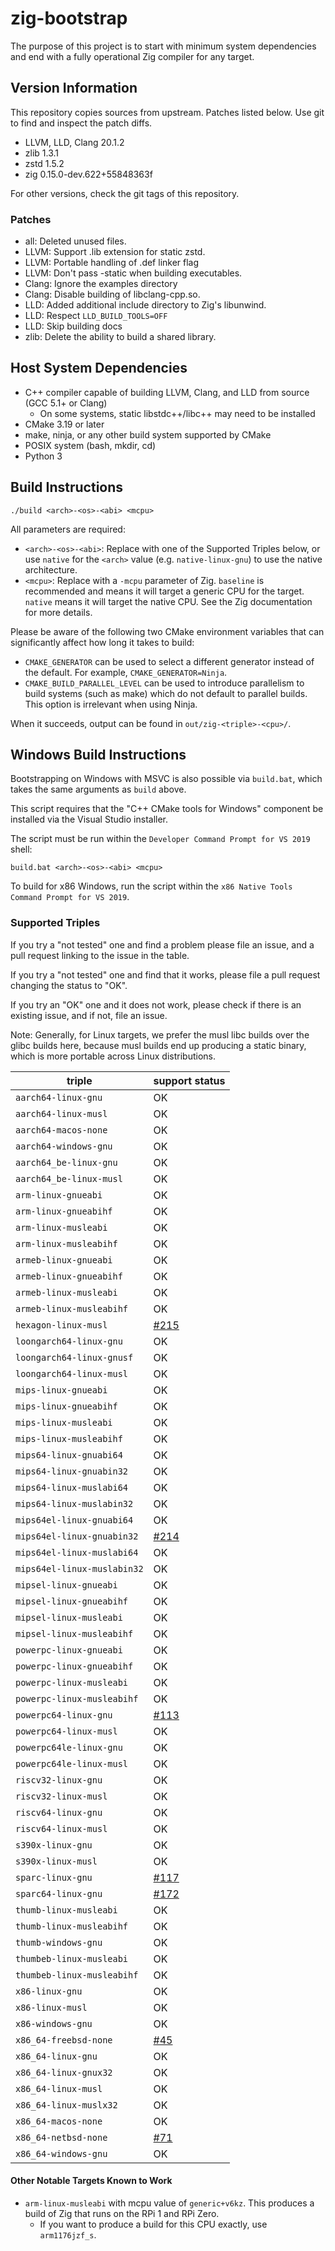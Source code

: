 # zig-bootstrap

The purpose of this project is to start with minimum system dependencies and
end with a fully operational Zig compiler for any target.

## Version Information

This repository copies sources from upstream. Patches listed below. Use git
to find and inspect the patch diffs.

 * LLVM, LLD, Clang 20.1.2
 * zlib 1.3.1
 * zstd 1.5.2
 * zig 0.15.0-dev.622+55848363f

For other versions, check the git tags of this repository.

### Patches

 * all: Deleted unused files.
 * LLVM: Support .lib extension for static zstd.
 * LLVM: Portable handling of .def linker flag
 * LLVM: Don't pass -static when building executables.
 * Clang: Ignore the examples directory
 * Clang: Disable building of libclang-cpp.so.
 * LLD: Added additional include directory to Zig's libunwind.
 * LLD: Respect `LLD_BUILD_TOOLS=OFF`
 * LLD: Skip building docs
 * zlib: Delete the ability to build a shared library.

## Host System Dependencies

 * C++ compiler capable of building LLVM, Clang, and LLD from source (GCC 5.1+
   or Clang)
     * On some systems, static libstdc++/libc++ may need to be installed
 * CMake 3.19 or later
 * make, ninja, or any other build system supported by CMake
 * POSIX system (bash, mkdir, cd)
 * Python 3

## Build Instructions

```
./build <arch>-<os>-<abi> <mcpu>
```

All parameters are required:

 * `<arch>-<os>-<abi>`: Replace with one of the Supported Triples below, or use
   `native` for the `<arch>` value (e.g. `native-linux-gnu`) to use the native
   architecture.
 * `<mcpu>`: Replace with a `-mcpu` parameter of Zig. `baseline` is recommended
   and means it will target a generic CPU for the target. `native` means it
   will target the native CPU. See the Zig documentation for more details.

Please be aware of the following two CMake environment variables that can
significantly affect how long it takes to build:

 * `CMAKE_GENERATOR` can be used to select a different generator instead of the
   default. For example, `CMAKE_GENERATOR=Ninja`.
 * `CMAKE_BUILD_PARALLEL_LEVEL` can be used to introduce parallelism to build
   systems (such as make) which do not default to parallel builds. This option
   is irrelevant when using Ninja.

When it succeeds, output can be found in `out/zig-<triple>-<cpu>/`.

## Windows Build Instructions

Bootstrapping on Windows with MSVC is also possible via `build.bat`, which
takes the same arguments as `build` above.

This script requires that the "C++ CMake tools for Windows" component be
installed via the Visual Studio installer.

The script must be run within the `Developer Command Prompt for VS 2019` shell:

```
build.bat <arch>-<os>-<abi> <mcpu>
```

To build for x86 Windows, run the script within the `x86 Native Tools Command Prompt for VS 2019`.

### Supported Triples

If you try a "not tested" one and find a problem please file an issue,
and a pull request linking to the issue in the table.

If you try a "not tested" one and find that it works, please file a pull request
changing the status to "OK".

If you try an "OK" one and it does not work, please check if there is an existing
issue, and if not, file an issue.

Note: Generally, for Linux targets, we prefer the musl libc builds over the
glibc builds here, because musl builds end up producing a static binary, which
is more portable across Linux distributions.

| triple                      | support status |
|-----------------------------|----------------|
| `aarch64-linux-gnu`         | OK             |
| `aarch64-linux-musl`        | OK             |
| `aarch64-macos-none`        | OK             |
| `aarch64-windows-gnu`       | OK             |
| `aarch64_be-linux-gnu`      | OK             |
| `aarch64_be-linux-musl`     | OK             |
| `arm-linux-gnueabi`         | OK             |
| `arm-linux-gnueabihf`       | OK             |
| `arm-linux-musleabi`        | OK             |
| `arm-linux-musleabihf`      | OK             |
| `armeb-linux-gnueabi`       | OK             |
| `armeb-linux-gnueabihf`     | OK             |
| `armeb-linux-musleabi`      | OK             |
| `armeb-linux-musleabihf`    | OK             |
| `hexagon-linux-musl`        | [#215](https://github.com/ziglang/zig-bootstrap/issues/215) |
| `loongarch64-linux-gnu`     | OK             |
| `loongarch64-linux-gnusf`   | OK             |
| `loongarch64-linux-musl`    | OK             |
| `mips-linux-gnueabi`        | OK             |
| `mips-linux-gnueabihf`      | OK             |
| `mips-linux-musleabi`       | OK             |
| `mips-linux-musleabihf`     | OK             |
| `mips64-linux-gnuabi64`     | OK             |
| `mips64-linux-gnuabin32`    | OK             |
| `mips64-linux-muslabi64`    | OK             |
| `mips64-linux-muslabin32`   | OK             |
| `mips64el-linux-gnuabi64`   | OK             |
| `mips64el-linux-gnuabin32`  | [#214](https://github.com/ziglang/zig-bootstrap/issues/214) |
| `mips64el-linux-muslabi64`  | OK             |
| `mips64el-linux-muslabin32` | OK             |
| `mipsel-linux-gnueabi`      | OK             |
| `mipsel-linux-gnueabihf`    | OK             |
| `mipsel-linux-musleabi`     | OK             |
| `mipsel-linux-musleabihf`   | OK             |
| `powerpc-linux-gnueabi`     | OK             |
| `powerpc-linux-gnueabihf`   | OK             |
| `powerpc-linux-musleabi`    | OK             |
| `powerpc-linux-musleabihf`  | OK             |
| `powerpc64-linux-gnu`       | [#113](https://github.com/ziglang/zig-bootstrap/issues/113) |
| `powerpc64-linux-musl`      | OK             |
| `powerpc64le-linux-gnu`     | OK             |
| `powerpc64le-linux-musl`    | OK             |
| `riscv32-linux-gnu`         | OK             |
| `riscv32-linux-musl`        | OK             |
| `riscv64-linux-gnu`         | OK             |
| `riscv64-linux-musl`        | OK             |
| `s390x-linux-gnu`           | OK             |
| `s390x-linux-musl`          | OK             |
| `sparc-linux-gnu`           | [#117](https://github.com/ziglang/zig-bootstrap/issues/117) |
| `sparc64-linux-gnu`         | [#172](https://github.com/ziglang/zig-bootstrap/issues/172) |
| `thumb-linux-musleabi`      | OK             |
| `thumb-linux-musleabihf`    | OK             |
| `thumb-windows-gnu`         | OK             |
| `thumbeb-linux-musleabi`    | OK             |
| `thumbeb-linux-musleabihf`  | OK             |
| `x86-linux-gnu`             | OK             |
| `x86-linux-musl`            | OK             |
| `x86-windows-gnu`           | OK             |
| `x86_64-freebsd-none`       | [#45](https://github.com/ziglang/bootstrap/issues/45) |
| `x86_64-linux-gnu`          | OK             |
| `x86_64-linux-gnux32`       | OK             |
| `x86_64-linux-musl`         | OK             |
| `x86_64-linux-muslx32`      | OK             |
| `x86_64-macos-none`         | OK             |
| `x86_64-netbsd-none`        | [#71](https://github.com/ziglang/zig-bootstrap/issues/71) |
| `x86_64-windows-gnu`        | OK             |

#### Other Notable Targets Known to Work

 * `arm-linux-musleabi` with mcpu value of `generic+v6kz`. This produces a
   build of Zig that runs on the RPi 1 and RPi Zero.
   - If you want to produce a build for this CPU exactly, use `arm1176jzf_s`.
